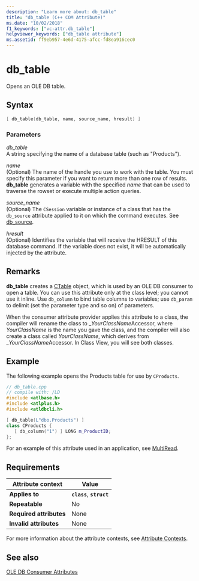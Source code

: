```yaml
---
description: "Learn more about: db_table"
title: "db_table (C++ COM Attribute)"
ms.date: "10/02/2018"
f1_keywords: ["vc-attr.db_table"]
helpviewer_keywords: ["db_table attribute"]
ms.assetid: ff9eb957-4e6d-4175-afcc-fd8ea916cec0
---
```

# db_table

Opens an OLE DB table.

## Syntax

```cpp
[ db_table(db_table, name, source_name, hresult) ]
```

### Parameters

*db_table*<br/>
A string specifying the name of a database table (such as "Products").

*name*<br/>
(Optional) The name of the handle you use to work with the table. You must specify this parameter if you want to return more than one row of results. **db_table** generates a variable with the specified *name* that can be used to traverse the rowset or execute multiple action queries.

*source_name*<br/>
(Optional) The `CSession` variable or instance of a class that has the `db_source` attribute applied to it on which the command executes. See [db_source](db-source.md).

*hresult*<br/>
(Optional) Identifies the variable that will receive the HRESULT of this database command. If the variable does not exist, it will be automatically injected by the attribute.

## Remarks

**db_table** creates a [CTable](../../data/oledb/ctable-class.md) object, which is used by an OLE DB consumer to open a table. You can use this attribute only at the class level; you cannot use it inline. Use `db_column` to bind table columns to variables; use `db_param` to delimit (set the parameter type and so on) of parameters.

When the consumer attribute provider applies this attribute to a class, the compiler will rename the class to \_*YourClassName*Accessor, where *YourClassName* is the name you gave the class, and the compiler will also create a class called *YourClassName*, which derives from \_*YourClassName*Accessor.  In Class View, you will see both classes.

## Example

The following example opens the Products table for use by `CProducts`.

```cpp
// db_table.cpp
// compile with: /LD
#include <atlbase.h>
#include <atlplus.h>
#include <atldbcli.h>

[ db_table(L"dbo.Products") ]
class CProducts {
   [ db_column("1") ] LONG m_ProductID;
};
```

For an example of this attribute used in an application, see [MultiRead](https://github.com/Microsoft/VCSamples/tree/master/VC2010Samples/ATL/OLEDB/Consumer).

## Requirements

| Attribute context | Value |
|-|-|
|**Applies to**|**`class`**, **`struct`**|
|**Repeatable**|No|
|**Required attributes**|None|
|**Invalid attributes**|None|

For more information about the attribute contexts, see [Attribute Contexts](cpp-attributes-com-net.md#contexts).

## See also

[OLE DB Consumer Attributes](ole-db-consumer-attributes.md)
